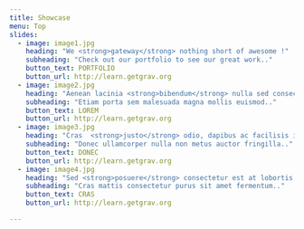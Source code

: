 ```yaml
---
title: Showcase
menu: Top
slides:
  - image: image1.jpg
    heading: "We <strong>gateway</strong> nothing short of awesome !"
    subheading: "Check out our portfolio to see our great work.."
    button_text: PORTFOLIO
    button_url: http://learn.getgrav.org
  - image: image2.jpg
    heading: "Aenean lacinia <strong>bibendum</strong> nulla sed consectetur. !"
    subheading: "Etiam porta sem malesuada magna mollis euismod.."
    button_text: LOREM
    button_url: http://learn.getgrav.org
  - image: image3.jpg
    heading: "Cras  <strong>justo</strong> odio, dapibus ac facilisis in, quam.. !"
    subheading: "Donec ullamcorper nulla non metus auctor fringilla.."
    button_text: DONEC
    button_url: http://learn.getgrav.org  
  - image: image4.jpg
    heading: "Sed <strong>posuere</strong> consectetur est at lobortis. !"
    subheading: "Cras mattis consectetur purus sit amet fermentum.."
    button_text: CRAS
    button_url: http://learn.getgrav.org 

---
```




